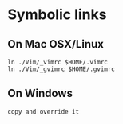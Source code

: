# Symbolic links
## On Mac OSX/Linux
	ln ./Vim/_vimrc $HOME/.vimrc
	ln ./Vim/_gvimrc $HOME/.gvimrc
## On Windows
	copy and override it
